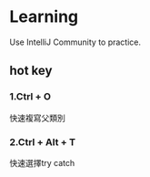 # Learning
Use IntelliJ Community to practice.


## hot key

### 1.Ctrl + O  
快速複寫父類別

### 2.Ctrl + Alt + T 
快速選擇try catch
